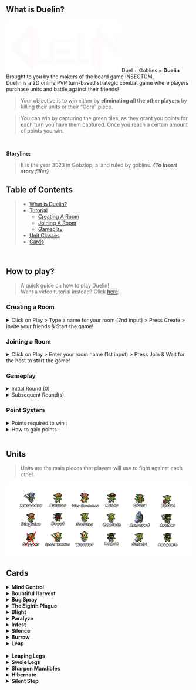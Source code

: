 ## What is Duelin?
<img src="GPN 2\Assets\Resources\UI Images\Title.png">
Duel + Goblins = <b>Duelin</b> <br>
Brought to you by the makers of the board game INSECTUM, <br>
Duelin is a 2D online PVP turn-based strategic combat game where players purchase units and battle against their friends!

> Your objective is to win either by **eliminating all the other players** by killing their units or their “Core” piece. 

> You can win by capturing the green tiles, as they grant you points for each turn you have them captured. Once you reach a certain amount of points you win. 

<br>

**Storyline:**
> It is the year 3023 in Gobzlop, a land ruled by goblins. 
***{To Insert story filler}***

## Table of Contents
> - [What is Duelin?](#what-is-duelin)
> - [Tutorial](#how-to-play)
>   - [Creating A Room](#creating-a-room)
>   - [Joining A Room](#joining-a-room)
>   - [Gameplay](#gameplay)
> - [Unit Classes](#units)
> - [Cards](#cards)
<br>

## How to play? 
> A quick guide on how to play Duelin! <br>
> Want a video tutorial instead? Click [here](https://www.youtube.com/)!

### Creating a Room
<details>
<summary> Click on Play > Type a name for your room (2nd input) > Press Create > Invite your friends & Start the game! <br></summary>
<br>
1. Main Menu <br>
<img src="README Assets\Create\Main.png" style="width:auto; height:300px;" > <br>
2. Lobby Menu <br>
<img src="README Assets\Create\Create.png" style="width:auto; height:300px;"><br>
3. Room Information Menu (After creation/joining) <br>
<img src="README Assets\Create\Info.png" style="width:auto; height:300px;"> <br>
4. Host can view logs of room activity on the right <br>
<img src="README Assets\Join\Host Room Info.png" style="width:auto; height:300px;"> <br>
</details>

### Joining a Room
<details>
<summary>  Click on Play > Enter your room name (1st input) > Press Join & Wait for the host to start the game! <br></summary>
<br>
1. Main Menu <br>
<img src="README Assets\Create\Main.png" style="width:auto; height:300px;" ><br>
2. Lobby Menu <br>
<img src="README Assets\Join\Join.png" style="width:auto; height:300px;"> <br>
3. Room Information Menu (After creation/joining) <br>
<img src="README Assets\Join\Room.png" style="width:auto; height:300px;"> <br>
</details>

### Gameplay
<details> <summary>Initial Round (0)<br></summary>
- Players will start of with 5 gold and they have to purchase units/items from the shop. <br>
- Players can purchase anything from the shop as long as they have enough gold. <br>
- A maximum of 3 units can be purchased at the start of the game. <br>
- After purchasing, players will pick their starting spawn position on the map. <br>
- Spawn positions are assigned in the sequence of when the players joined the room. <br>
</details>

<details> <summary>Subsequent Round(s)<br></summary>
- Players can only MOVE once and ATTACK once for each turn. <br>
- Players can use the shop to purchase units (5 max) and cards (4 max) [Does not count as a "Action"]<br>
- Players can capture a farm to gain passive points (2 per round & on Capture) <br>
- Each farm takes 2 turn to fully capture. <br>
- Players can win by POINTS or by ELIMINATING all the other opponent's unit. <br>
</details>

### Point System
<details> <summary>Points required to win :<br></summary>
<b>2 Players - 15</b><br>
<b>3 Players - 20</b><br>
<b>4+ Players - 25</b><br>
<br>
</details>

<details> <summary>How to gain points :<br></summary>
Kill enemy unit : <b>2</b> <br>
Kill enemy: <b>Absorb half their points</b><br>
Capture farm :<b>2</b> <br>
Farm points : <b>2</b> <br>
</details> <br>


## Units
> Units are the main pieces that players will use to fight against each other. <br>
<img src="README Assets\Units.png" style="Width:auto; Height:200px">

## Cards
<details>
<summary><b>Mind Control</b></summary>
<b>Description</b> : Take Control of an enemy's player for 2 turn <br>
<b>[+]</b>: If target unit is on a farm, user in control gets the farm points <br>
<b>[-]</b>: Target dies after mind control ends <br>
<b>Cost</b>: 4 Gold <br>
</details>

<details>
<summary><b>Bountiful Harvest</b></summary>
<b>Description</b> : Take Control of an enemy's player for 1 turn <br>
<b>Cost</b>: 4 Gold <br>
</details>

<details>
<summary><b>Bug Spray</b></summary>
<b>Description</b> : Instantly Kills An Opponent Unit <br>
<b>[-]</b>: Cannot kill a player with only 1 Unit, <br>
<b>[-]</b>: No points are gained when killing an opponent using this card. <br>
<b>Cost</b>: 4 Gold <br>
</details>

<details>
<summary><b>The Eighth Plague</b></summary>
<b>Description</b> : Disables all farm for 2 turns (aka: Paul's Mistake)<br>
<b>Cost</b>: 4 Gold <br>
</details>

<details>
<summary><b>Blight</b></summary>
<b>Description</b> : Disables 1 structure for 2 turns <br>
<b>Cost</b>: 3 Gold <br>
</details>

<details>
<summary><b>Paralyze</b></summary>
<b>Description</b> : Prevent player from using a bug for 2 turns <br>
<b>Cost</b>Gold <br>
</details>

<details>
<summary><b>Infest</b></summary>
<b>Description</b> : Disables the marketplace for 2 turns <br>
<b>Cost</b>: 3 Gold <br>
</details>

<details>
<summary><b>Silence</b></summary>
<b>Description</b> : Strip 1 unit of it's abilities for 2 turns <br>
<b>Cost</b>: 2 Gold <br>
</details>

<details>
<summary><b>Burrow</b></summary>
<b>Description</b> : Next attack is dodged <br>
<b>Cost</b>: 1 Gold <br>
</details>

<details>
<summary><b>Leap</b></summary>
<b>Description</b> : Moves 2 grids, can go over walls <br>
<b>Cost</b>: 1 Gold <br>
</details> <br>

<details>
<summary><b>Leaping Legs</b></summary>
<b>Description</b> : You may travel over walls <br>
<b>> Enhancements</b> : Can be applied to any Unit! <br>
<b>Cost</b>: 2 Gold <br>
</details>

<details>
<summary><b>Swole Legs</b></summary>
<b>Description</b> : +1 Movement <br>
<b>> Enhancements</b> : Can be applied to any Unit! <br>
<b>Cost</b>: 2 Gold <br>
</details>

<details>
<summary><b>Sharpen Mandibles</b></summary>
<b>Description</b> : Buff a unit by 1 Attack and 1 Defense (HP) <br>
<b>> Enhancements</b> : Can be applied to any Unit! <br>
<b>Cost</b>: 2 Gold <br>
</details>

<details>
<summary><b>Hibernate</b></summary>
<b>Description</b> : Heals a unit for 1 HP every turn <br>
<b>[-]</b>: You cannot overheal your unit. <br>
<b>> Enhancements</b> : Can be applied to any Unit! <br>
<b>Cost</b>: 1 Gold <br>
</details>

<details>
<summary><b>Silent Step</b></summary>
<b>Description</b> : Ignore Taunt <br>
<b>> Enhancements</b> : Can be applied to any Unit! <br>
<b>Cost</b>: 1 Gold <br>
</details>

